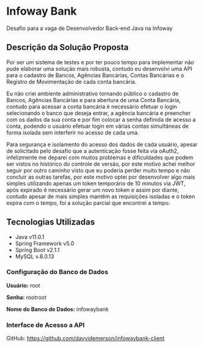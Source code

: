 # Infoway Bank

Desafio para a vaga de Desenvolvedor Back-end Java na Infoway

## Descrição da Solução Proposta

Por ser um sistema de testes e por ter pouco tempo para implementar não pude elaborar uma solução mais robusta,
contudo eu desenvolvi uma API para o cadastro de Bancos, Agências Bancárias, Contas Bancárias e o Registro de
Movimentação de cada conta bancária.

Eu não criei ambiente administrativo tornando público o cadastro de Bancos, Agências Bancárias e para abertura
de uma Conta Bancária, contudo para acessar a conta bancária é necessário efetuar o login selecionando o banco
que deseja entrar, a agência bancária e preencher com os dados da sua conta e por fim colocar a senha definida
de acesso a conta, podendo o usuário efetuar login em várias contas simultâneas de forma isolada sem interferir
no acesso de cada uma.

Para segurança e isolamento do acesso dos dados de cada usuário, apesar de solicitado pelo desafio que a autenticação
fosse feita via oAuth2, infelizmente me deparei com muitos problemas e dificuldades que podem ser vistos no histórico
do controle de versão, por este motivo achei melhor seguir por outro caminho visto que eu poderia perder muito tempo
e não concluir as outras tarefas, por este motivo optei por desenvolver algo mais simples utilizando apenas um token
temporário de 10 minutos via JWT, após expirado é necessário gerar um novo token e assim por diante, contudo apesar de
mais simples mantêm as requisições isoladas e o token expira com o tempo, foi a solução parcial que encontrei a tempo.

## Tecnologias Utilizadas

- Java v11.0.1
- Spring Framework v5.0
- Spring Boot v2.1.1
- MySQL v.8.0.13

### Configuração do Banco de Dados

**Usuário:** root

**Senha:** rootroot

**Nome do Banco de Dados:** infowaybank

### Interface de Acesso a API

GitHub: https://github.com/dayvidemerson/infowaybank-client
